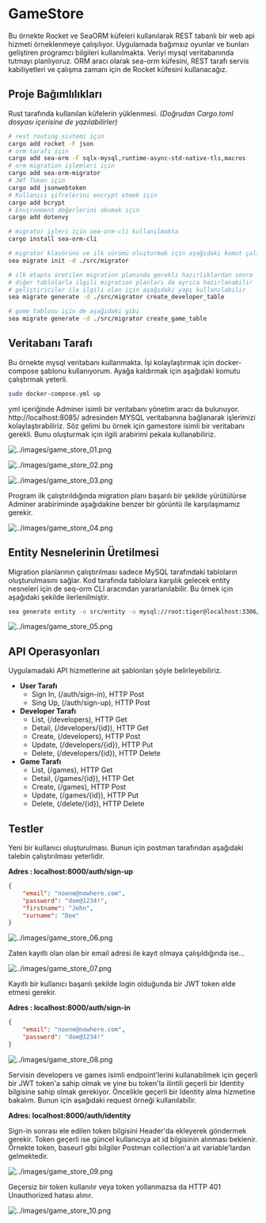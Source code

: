 # GameStore

Bu örnekte Rocket ve SeaORM küfeleri kullanılarak REST tabanlı bir web api hizmeti örneklenmeye çalışılıyor. Uygulamada bağımsız oyunlar ve bunları geliştiren programcı bilgileri kullanılmakta. Veriyi mysql veritabanında tutmayı planlıyoruz. ORM aracı olarak sea-orm küfesini, REST tarafı servis kabiliyetleri ve çalışma zamanı için de Rocket küfesini kullanacağız.

## Proje Bağımlılıkları

Rust tarafında kullanılan küfelerin yüklenmesi. _(Doğrudan Cargo.toml dosyası içerisine de yazılabilirler)_

```bash
# rest routing sistemi için
cargo add rocket -F json
# orm tarafı için
cargo add sea-orm -F sqlx-mysql,runtime-async-std-native-tls,macros
# orm migration işlemleri için
cargo add sea-orm-migrator
# JWT Token için
cargo add jsonwebtoken
# Kullanıcı şifrelerini encrypt etmek için
cargo add bcrypt
# Environment değerlerini okumak için
cargo add dotenvy

# migrator işleri için sea-orm-cli kullanılmakta
cargo install sea-orm-cli

# migrator klasörünü ve ilk sürümü oluşturmak için aşağıdaki komut çalıştırılabilir
sea migrate init -d ./src/migrator

# ilk etapta üretilen migration planında gerekli hazırlıklardan sonra
# diğer tablolarla ilgili migration planları da ayrıca hazırlanabilir
# geliştiriciler ile ilgili olan için aşağıdaki yapı kullanılabilir
sea migrate generate -d ./src/migrator create_developer_table

# game tablosu için de aşağıdaki gibi
sea migrate generate -d ./src/migrator create_game_table
```

## Veritabanı Tarafı

Bu örnekte mysql veritabanı kullanmakta. İşi kolaylaştırmak için docker-compose şablonu kullanıyorum. Ayağa kaldırmak için aşağıdaki komutu çalıştırmak yeterli.

```bash
sudo docker-compose.yml up
```

yml içeriğinde Adminer isimli bir veritabanı yönetim aracı da bulunuyor. http://localhost:8085/ adresinden MYSQL veritabanına bağlanarak işlerimizi kolaylaştırabiliriz. Söz gelimi bu örnek için gamestore isimli bir veritabanı gerekli. Bunu oluşturmak için ilgili arabirimi pekala kullanabiliriz.

![../images/game_store_01.png](../images/game_store_01.png)

![../images/game_store_02.png](../images/game_store_02.png)

![../images/game_store_03.png](../images/game_store_03.png)

Program ilk çalıştırıldığında migration planı başarılı bir şekilde yürütülürse Adminer arabiriminde aşağıdakine benzer bir görüntü ile karşılaşmamız gerekir.

![../images/game_store_04.png](../images/game_store_04.png)

## Entity Nesnelerinin Üretilmesi

Migration planlarının çalıştırılması sadece MySQL tarafındaki tabloların oluşturulmasını sağlar. Kod tarafında tablolara karşılık gelecek entity nesneleri için de seq-orm CLI aracından yararlanılabilir. Bu örnek için aşağıdaki şekilde ilerlenilmiştir.

```bash
sea generate entity -o src/entity -u mysql://root:tiger@localhost:3306/gamestore
```

![../images/game_store_05.png](../images/game_store_05.png)

## API Operasyonları

Uygulamadaki API hizmetlerine ait şablonları şöyle belirleyebiliriz.

- **User Tarafı**
  - Sign In, (/auth/sign-in), HTTP Post
  - Sing Up, (/auth/sign-up), HTTP Post
- **Developer Tarafı**
  - List, (/developers), HTTP Get
  - Detail, (/developers/{id}), HTTP Get
  - Create, (/developers), HTTP Post
  - Update, (/developers/{id}), HTTP Put
  - Delete, (/developers/{id}), HTTP Delete
- **Game Tarafı**
  - List, (/games), HTTP Get
  - Detail, (/games/{id}), HTTP Get
  - Create, (/games), HTTP Post
  - Update, (/games/{id}), HTTP Put
  - Delete, (/delete/{id}), HTTP Delete
  
## Testler

Yeni bir kullanıcı oluşturulması. Bunun için postman tarafından aşağıdaki talebin çalıştırılması yeterlidir.

**Adres : localhost:8000/auth/sign-up**

```json
{
    "email": "noone@nowhere.com",
    "password": "doe@1234!",
    "firstname": "John",
    "surname": "Doe"
}
```

![../images/game_store_06.png](../images/game_store_06.png)

Zaten kayıtlı olan olan bir email adresi ile kayıt olmaya çalışıldığında ise...

![../images/game_store_07.png](../images/game_store_07.png)

Kayıtlı bir kullanıcı başarılı şekilde login olduğunda bir JWT token elde etmesi gerekir.

**Adres : localhost:8000/auth/sign-in**

```json
{
    "email": "noone@nowhere.com",
    "password": "doe@1234!"
}
```

![../images/game_store_08.png](../images/game_store_08.png)

Servisin developers ve games isimli endpoint'lerini kullanabilmek için geçerli bir JWT token'a sahip olmak ve yine bu token'la ilintili geçerli bir Identity bilgisine sahip olmak gerekiyor. Öncelikle geçerli bir Identity alma hizmetine bakalım. Bunun için aşağıdaki request örneği kullanılabilir.

**Adres: localhost:8000/auth/identity**

Sign-in sonrası ele edilen token bilgisini Header'da ekleyerek göndermek gerekir. Token geçerli ise güncel kullanıcıya ait id bilgisinin alınması beklenir. Örnekte token, baseurl gibi bilgiler Postman collection'a ait variable'lardan gelmektedir.

![../images/game_store_09.png](../images/game_store_09.png)

Geçersiz bir token kullanılır veya token yollanmazsa da HTTP 401 Unauthorized hatası alınır.

![../images/game_store_10.png](../images/game_store_10.png)